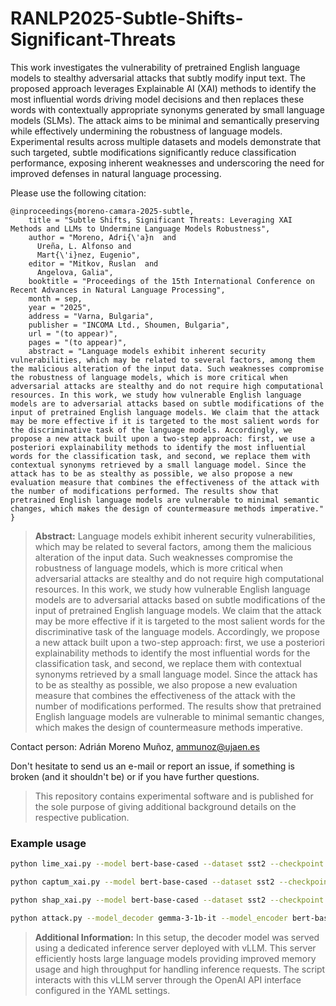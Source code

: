 # RANLP2025-Subtle-Shifts-Significant-Threats
This work investigates the vulnerability of pretrained English language models to stealthy adversarial attacks that subtly modify input text. The proposed approach leverages Explainable AI (XAI) methods to identify the most influential words driving model decisions and then replaces these words with contextually appropriate synonyms generated by small language models (SLMs). The attack aims to be minimal and semantically preserving while effectively undermining the robustness of language models. Experimental results across multiple datasets and models demonstrate that such targeted, subtle modifications significantly reduce classification performance, exposing inherent weaknesses and underscoring the need for improved defenses in natural language processing.

Please use the following citation:

```
@inproceedings{moreno-camara-2025-subtle,
    title = "Subtle Shifts, Significant Threats: Leveraging XAI Methods and LLMs to Undermine Language Models Robustness",
    author = "Moreno, Adri{\'a}n  and
      Ureña, L. Alfonso and
      Mart{\'i}nez, Eugenio",
    editor = "Mitkov, Ruslan  and
      Angelova, Galia",
    booktitle = "Proceedings of the 15th International Conference on Recent Advances in Natural Language Processing",
    month = sep,
    year = "2025",
    address = "Varna, Bulgaria",
    publisher = "INCOMA Ltd., Shoumen, Bulgaria",
    url = "(to appear)",
    pages = "(to appear)",
    abstract = "Language models exhibit inherent security vulnerabilities, which may be related to several factors, among them the malicious alteration of the input data. Such weaknesses compromise the robustness of language models, which is more critical when adversarial attacks are stealthy and do not require high computational resources. In this work, we study how vulnerable English language models are to adversarial attacks based on subtle modifications of the input of pretrained English language models. We claim that the attack may be more effective if it is targeted to the most salient words for the discriminative task of the language models. Accordingly, we propose a new attack built upon a two-step approach: first, we use a posteriori explainability methods to identify the most influential words for the classification task, and second, we replace them with contextual synonyms retrieved by a small language model. Since the attack has to be as stealthy as possible, we also propose a new evaluation measure that combines the effectiveness of the attack with the number of modifications performed. The results show that pretrained English language models are vulnerable to minimal semantic changes, which makes the design of countermeasure methods imperative."
}
```

> **Abstract:** Language models exhibit inherent security vulnerabilities, which may be related to several factors, among them the malicious alteration of the input data. Such weaknesses compromise the robustness of language models, which is more critical when adversarial attacks are stealthy and do not require high computational resources. In this work, we study how vulnerable English language models are to adversarial attacks based on subtle modifications of the input of pretrained English language models. We claim that the attack may be more effective if it is targeted to the most salient words for the discriminative task of the language models. Accordingly, we propose a new attack built upon a two-step approach: first, we use a posteriori explainability methods to identify the most influential words for the classification task, and second, we replace them with contextual synonyms retrieved by a small language model. Since the attack has to be as stealthy as possible, we also propose a new evaluation measure that combines the effectiveness of the attack with the number of modifications performed. The results show that pretrained English language models are vulnerable to minimal semantic changes, which makes the design of countermeasure methods imperative.

Contact person: Adrián Moreno Muñoz, ammunoz@ujaen.es

Don't hesitate to send us an e-mail or report an issue, if something is broken (and it shouldn't be) or if you have further questions.

> This repository contains experimental software and is published for the sole purpose of giving additional background details on the respective publication. 

### Example usage

``` bash
python lime_xai.py --model bert-base-cased --dataset sst2 --checkpoint best_bert-base_sst2 --config config.yaml

python captum_xai.py --model bert-base-cased --dataset sst2 --checkpoint best_bert-base_sst2 --config config.yaml

python shap_xai.py --model bert-base-cased --dataset sst2 --checkpoint best_bert-base_sst2 --config config.yaml

python attack.py --model_decoder gemma-3-1b-it --model_encoder bert-base-cased --dataset sst2 --attack_type shap
```

> **Additional Information:** In this setup, the decoder model was served using a dedicated inference server deployed with vLLM. This server efficiently hosts large language models providing improved memory usage and high throughput for handling inference requests. The script interacts with this vLLM server through the OpenAI API interface configured in the YAML settings.
